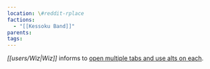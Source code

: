 ```yaml
---
location: \#reddit-rplace
factions:
  - "[[Kessoku Band]]"
parents: 
tags: 
---
```

*[[users/Wiz|Wiz]]* informs to [open multiple tabs and use alts on each](https://discord.com/channels/1093664259273130084/1131230952119615600/1131584508903297175).

